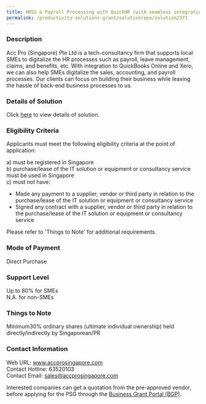 ```yaml
---
title: HRSS & Payroll Processing with QuickHR (with seamless integration to QBO and Xero) - Digital Payroll Processing and Year-end Payroll Submission Services (3 Pax)
permalink: /productivity-solutions-grant/solutionrepo/solution2373
---
```


### Description

Acc Pro (Singapore) Pte Ltd is a tech-consultancy firm that supports local SMEs to digitalize the HR processes such as payroll, leave management, claims, and benefits, etc. With integration to QuickBooks Online and Xero, we can also help SMEs digitalize the sales, accounting, and payroll processes. Our clients can focus on building their business while leaving the hassle of back-end business processes to us.

### Details of Solution

Click <a href='https://www.gobusiness.gov.sg/images/psg/Desensitised_Acc_Pro_HRSS_Annex_3_wef_2_Dec_2021_Part_12.pdf' target='_blank' rel='noopener'>here</a> to view details of solution.

### Eligibility Criteria

Applicants must meet the following eligibility criteria at the point of application:

a) must be registered in Singapore <br>
b) purchase/lease of the IT solution or equipment or consultancy service must be used in Singapore <br>
c) must not have:
- Made any payment to a supplier, vendor or third party in relation to the purchase/lease of the IT solution or equipment or consultancy service
- Signed any contract with a supplier, vendor or third party in relation to the purchase/lease of the IT solution or equipment or consultancy service

Please refer to 'Things to Note' for additional requirements.

### Mode of Payment
Direct Purchase

### Support Level
Up to 80% for SMEs <br>
N.A. for non-SMEs

### Things to Note
Minimum30% ordinary shares (ultimate individual ownership) held directly/indirectly by Singaporean/PR

### Contact Information
Web URL: www.accprosingapore.com <br>Contact Hotline: 63520103 <br>Contact Email: sales@accprosingapore.com <br>

Interested companies can get a quotation from the pre-approved vendor, before applying for the PSG through the <a target='_blank' rel='noopener' href='https://www.businessgrants.gov.sg/'>Business Grant Portal (BGP)</a>.
